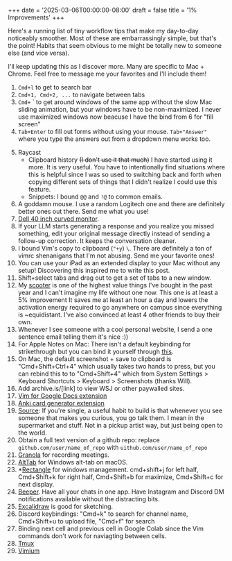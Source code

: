 +++
date = '2025-03-06T00:00:00-08:00'
draft = false
title = '1% Improvements'
+++


Here's a running list of tiny workflow tips that make my day-to-day noticeably smoother. 
Most of these are embarrassingly simple, but that's the point!
Habits that seem obvious to me might be totally new to someone else (and vice versa).

I'll keep updating this as I discover more. 
Many are specific to Mac + Chrome.
Feel free to message me your favorites and I'll include them!

1. ```Cmd+l``` to get to search bar
2. `Cmd+1, Cmd+2, ...` to navigate between tabs
3. `Cmd+` ` to get around windows of the same app without the slow Mac sliding animation, but your windows have to be non-maximized. I never use maximized windows now beacuse I have the bind from 6 for "fill screen"
4. `Tab+Enter` to fill out forms without using your mouse. `Tab+"Answer"` where you type the answers out from a dropdown menu works too.
<!-- 5. `Cmd+Shift+m` -> Arrow keys -> `Enter` to navigate between different Google accounts (not sure how much faster this is/if it is faster) -->
5. Raycast
   - Clipboard history ~~(I don't use it that much)~~ I have started using it more. It is very useful. You have to intentionally find situations where this is helpful since I was so used to switching back and forth when copying different sets of things that I didn't realize I could use this feature.
   <!-- - Window management has never been so easy: 
      - I bound `Cmd+Shift+j/k` to left/right half for window management. 
      - I'm currently in the Raycast free trial since I wanted a custom window management command `Cmd+Shift+n` for largest non-maximized window (see 2). We'll see if it's worth it in two weeks. -->
   - Snippets: I bound `@@` and `!@` to common emails.
6. A goddamn mouse. I use a random Logitech one and there are definitely better ones out there. Send me what you use!
7. [Dell 40 inch curved monitor](https://www.dell.com/en-us/shop/dell-ultrasharp-40-curved-thunderbolt-hub-monitor-u4025qw/apd/210-bmdp/monitors-monitor-accessories). 
8. If your LLM starts generating a response and you realize you missed something, edit your original message directly instead of sending a follow-up correction. It keeps the conversation cleaner.
9. I bound Vim's copy to clipboard (`"+y`) `\`. There are definitely a ton of vimrc shenanigans that I'm not abusing. Send me your favorite ones!
10. You can use your iPad as an extended display to your Mac without any setup! Discovering this inspired me to write this post.
11. Shift+select tabs and drag out to get a set of tabs to a new window.
12. My [scooter](https://www.amazon.com/dp/B0B5ZSLHG2?ref=ppx_yo2ov_dt_b_fed_asin_title) is one of the highest value things I've bought in the past year and I can't imagine my life without one now.
This one is at least a 5% improvement
It saves me at least an hour a day and lowers the activation energy required to go anywhere on campus since everything is ~equidistant.
I've also convinced at least 4 other friends to buy their own.
13. Whenever I see someone with a cool personal website, I send a one sentence email telling them it's nice :))
14. For Apple Notes on Mac: There isn't a default keybinding for strikethrough but you can bind it yourself through [this](https://www.reddit.com/r/iphone/comments/z4kd77/comment/kqc620n/?utm_source=share&utm_medium=web3x&utm_name=web3xcss&utm_term=1&utm_content=share_button).
15. On Mac, the default screenshot + save to clipboard is "Cmd+Shift+Ctrl+4" which usually takes two hands to press, but you can rebind this to to "Cmd+Shift+4" which from System Settings > Keyboard Shortcuts > Keyboard > Screenshots (thanks Will).
16. Add archive.is/[link] to view WSJ or other paywalled sites.
17. [Vim for Google Docs extension](https://github.com/vncntt/vimdocs)
18. [Anki card generator extension](https://github.com/westonz7042/diamondhacks2025)
19. [Source](https://substack.com/@henrikkarlsson/note/c-108623056): If you're single, a useful habit to build is that whenever you see someone that makes you curious, you go talk them. I mean in the supermarket and stuff. Not in a pickup artist way, but just being open to the world.
20. Obtain a full text version of a github repo: replace `github.com/user/name_of_repo` with `uithub.com/user/name_of_repo`
21. [Granola](granola.ai) for recording meetings.
22. [AltTab](https://alt-tab-macos.netlify.app/) for Windows alt-tab on macOS. 
23. *[Rectangle](https://rectangleapp.com/) for windows management. cmd+shift+j for left half, Cmd+Shift+k for right half, Cmd+Shift+b for maximize, Cmd+Shift+c for next display. 
24. [Beeper](https://www.beeper.com/). Have all your chats in one app. Have Instagram and Discord DM notifications available without the distracting bits.
25. [Excalidraw](https://excalidraw.com/) is good for sketching.
26. Discord keybindings: "Cmd+k" to search for channel name, Cmd+Shift+u to upload file, "Cmd+f" for search
27. Binding next cell and previous cell in Google Colab since the Vim commands don't work for naviagting between cells.
28. [Tmux](https://www.redhat.com/en/blog/introduction-tmux-linux)
29. [Vimium](https://vimium.github.io/)